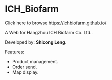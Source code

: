 # ICH_Biofarm

Click here to browse <https://ichbiofarm.github.io/>

A Web for Hangzhou ICH Biofarm Co. Ltd..

Developed by: **Shicong Leng**.

Features:

- Product management.
- Order send.
- Map display.
